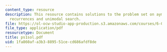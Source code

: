 ```yaml
---
content_type: resource
description: This resource contains solutions to the problem set on aymptotic notation,
  recurrences and unimodal search.
file: https://ol-ocw-studio-app-production.s3.amazonaws.com/courses/6-046j-introduction-to-algorithms-sma-5503-fall-2005/1fa860afa3b3889551cecd686afdf8de_ps1sol.pdf
file_type: application/pdf
resourcetype: Document
title: ps1sol.pdf
uid: 1fa860af-a3b3-8895-51ce-cd686afdf8de
---
```

